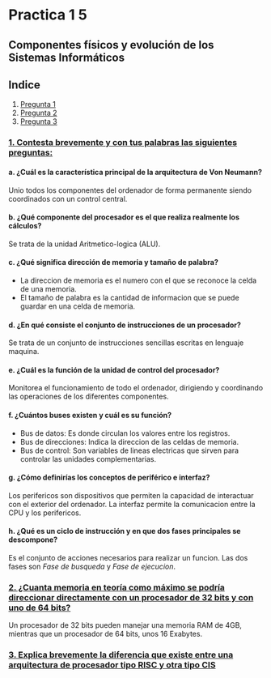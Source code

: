 # Practica 1 5

## Componentes físicos y evolución de los Sistemas Informáticos

## Indice

1. [Pregunta 1](#1-contesta-brevemente-y-con-tus-palabras-las-siguientes-preguntas1)
2. [Pregunta 2](#2-¿cuanta-memoria-en-teoría-como-máximo-se-podría-direccionar-directamente-con-un-procesador-de-32-bits-y-con-uno-de-64-bits)
3. [Pregunta 3](#3-explica-brevemente-la-diferencia-que-existe-entre-una-arquitectura-de-procesador-tipo-risc-y-otra-tipo-cisc)

### [1. Contesta brevemente y con tus palabras las siguientes preguntas:](#indice)

#### a. ¿Cuál es la característica principal de la arquitectura de Von Neumann?

Unio todos los componentes del ordenador de forma permanente siendo coordinados con un control central.

#### b. ¿Qué componente del procesador es el que realiza realmente los cálculos?

Se trata de la unidad Aritmetico-logica (ALU).

#### c. ¿Qué significa dirección de memoria y tamaño de palabra?

- La direccion de memoria es el numero con el que se reconoce la celda de una memoria.
- El tamaño de palabra es la cantidad de informacion que se puede guardar en una celda de memoria.

#### d. ¿En qué consiste el conjunto de instrucciones de un procesador?

Se trata de un conjunto de instrucciones sencillas escritas en lenguaje maquina.

#### e. ¿Cuál es la función de la unidad de control del procesador?

Monitorea el funcionamiento de todo el ordenador, dirigiendo y coordinando las operaciones de los diferentes componentes.

#### f. ¿Cuántos buses existen y cuál es su función?

- Bus de datos: Es donde circulan los valores entre los registros.
- Bus de direcciones: Indica la direccion de las celdas de memoria.
- Bus de control: Son variables de lineas electricas que sirven para controlar las unidades complementarias.

#### g. ¿Cómo definirías los conceptos de periférico e interfaz?

Los perifericos son dispositivos que permiten la capacidad de interactuar con el exterior del ordenador. La interfaz permite la comunicacion entre la CPU y los perifericos.

#### h. ¿Qué es un ciclo de instrucción y en que dos fases principales se descompone?

Es el conjunto de acciones necesarios para realizar un funcion. Las dos fases son *Fase de busqueda* y *Fase de ejecucion*.

### [2. ¿Cuanta memoria en teoría como máximo se podría direccionar directamente con un procesador de 32 bits y con uno de 64 bits?](#indice)

Un procesador de 32 bits pueden manejar una memoria RAM de 4GB, mientras que un procesador de 64 bits, unos 16 Exabytes.

### [3. Explica brevemente la diferencia que existe entre una arquitectura de procesador tipo RISC y otra tipo CIS](#indice)
